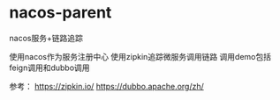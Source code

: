 # nacos-parent
nacos服务+链路追踪

使用nacos作为服务注册中心
使用zipkin追踪微服务调用链路
调用demo包括feign调用和dubbo调用


参考：
https://zipkin.io/
https://dubbo.apache.org/zh/
